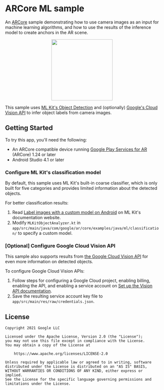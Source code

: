 # ARCore ML sample

An [ARCore](https://developers.google.com/ar) sample demonstrating how to use
camera images as an input for machine learning algorithms, and how to use the
results of the inference model to create anchors in the AR scene.

<p align="center">
  <img width="200" src="docs/demo.mp4">
</p>

This sample uses [ML Kit's Object Detection](https://developers.google.com/ml-kit/vision/object-detection)
and (optionally) [Google's Cloud Vision API](https://cloud.google.com/vision/docs/object-localizer)
to infer object labels from camera images.

## Getting Started
To try this app, you'll need the following:

 * An ARCore compatible device running [Google Play Services for AR](https://play.google.com/store/apps/details?id=com.google.ar.core) (ARCore) 1.24 or later
 * Android Studio 4.1 or later
 
### Configure ML Kit's classification model
By default, this sample uses ML Kit's built-in coarse classifier, which is only built for five categories and provides limited information about the detected objects.

For better classification results:

1. Read [Label images with a custom model on Android](https://developers.google.com/ml-kit/vision/object-detection/custom-models/android)
   on ML Kit's documentation website.
2. Modify `MLKitObjectAnalyzer.kt` in `app/src/main/java/com/google/ar/core/examples/java/ml/classification/` to specify a custom model.

### \[Optional] Configure Google Cloud Vision API
This sample also supports results from [the Google Cloud Vision API](https://cloud.google.com/vision/docs/object-localizer) for even more information on detected objects.

To configure Google Cloud Vision APIs:

1. Follow steps for configuring a Google Cloud project, enabling billing, enabling the API, and enabling a service account on [Set up the Vision API documentation](https://cloud.google.com/vision/docs/setup).
2. Save the resulting service account key file to `app/src/main/res/raw/credentials.json`.

## License

    Copyright 2021 Google LLC

    Licensed under the Apache License, Version 2.0 (the "License");
    you may not use this file except in compliance with the License.
    You may obtain a copy of the License at

        https://www.apache.org/licenses/LICENSE-2.0

    Unless required by applicable law or agreed to in writing, software
    distributed under the License is distributed on an "AS IS" BASIS,
    WITHOUT WARRANTIES OR CONDITIONS OF ANY KIND, either express or implied.
    See the License for the specific language governing permissions and
    limitations under the License.
